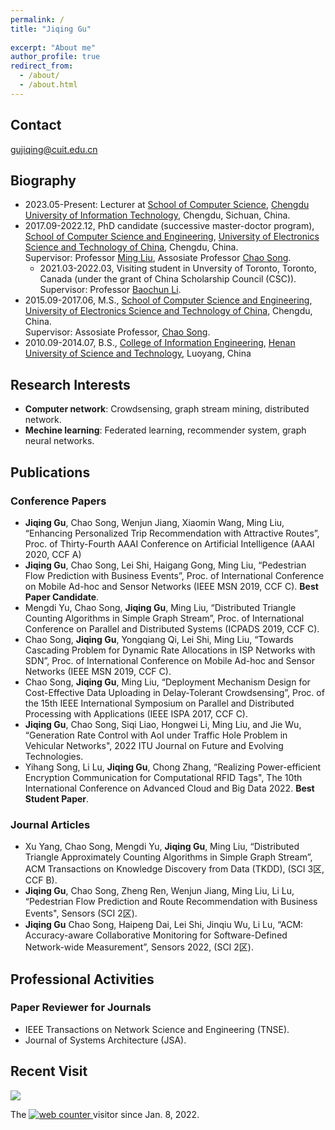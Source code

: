 ```yaml
---
permalink: /
title: "Jiqing Gu"
  
excerpt: "About me"
author_profile: true
redirect_from: 
  - /about/
  - /about.html
---
```



## Contact
gujiqing@cuit.edu.cn

## Biography
- 2023.05-Present: Lecturer at [School of Computer Science](https://jsjxy.cuit.edu.cn/), [Chengdu University of Information Technology](https://www.cuit.edu.cn/), Chengdu, Sichuan, China.
- 2017.09-2022.12, PhD candidate (successive master-doctor program), [School of Computer Science and Engineering](https://www.scse.uestc.edu.cn/), [University of Electronics Science and Technology of China](https://www.uestc.edu.cn/), Chengdu, China.    
Supervisor: Professor [Ming Liu](https://scholar.google.com/citations?user=kpZq6QwAAAAJ&hl=zh-CN), Assosiate Professor [Chao Song](https://yjsjy.uestc.edu.cn/gmis/jcsjgl/dsfc/dsgrjj/11695?yxsh=08).
    - 2021.03-2022.03, Visiting student in Unversity of Toronto, Toronto, Canada (under the grant of China Scholarship Council (CSC)). Supervisor: Professor [Baochun Li](https://iqua.ece.toronto.edu/bli/).
- 2015.09-2017.06, M.S., [School of Computer Science and Engineering](https://www.scse.uestc.edu.cn/), [University of Electronics Science and Technology of China](https://www.uestc.edu.cn/), Chengdu, China.  
Supervisor: Assosiate Professor, [Chao Song](https://yjsjy.uestc.edu.cn/gmis/jcsjgl/dsfc/dsgrjj/11695?yxsh=08).
- 2010.09-2014.07, B.S., [College of Information Engineering](https://dx.haust.edu.cn/), [Henan University of Science and Technology](https://www.haust.edu.cn/), Luoyang, China

## Research Interests
- __Computer network__: Crowdsensing, graph stream mining, distributed network.  
- __Mechine learning__: Federated learning, recommender system, graph neural networks.

## Publications
### Conference Papers
- __Jiqing Gu__, Chao Song, Wenjun Jiang, Xiaomin Wang, Ming Liu, “Enhancing Personalized Trip Recommendation with Attractive Routes”, Proc. of Thirty-Fourth AAAI Conference on Artificial Intelligence (AAAI 2020, CCF A)
- __Jiqing Gu__, Chao Song, Lei Shi, Haigang Gong, Ming Liu, “Pedestrian Flow Prediction with Business Events”, Proc. of International Conference on Mobile Ad-hoc and Sensor Networks (IEEE MSN 2019, CCF C). __Best Paper Candidate__. 
- Mengdi Yu, Chao Song, __Jiqing Gu__, Ming Liu, “Distributed Triangle Counting Algorithms in Simple Graph Stream”, Proc. of International Conference on Parallel and Distributed Systems (ICPADS 2019, CCF C).
- Chao Song, __Jiqing Gu__, Yongqiang Qi, Lei Shi, Ming Liu, “Towards Cascading Problem for Dynamic Rate Allocations in ISP Networks with SDN”, Proc. of International Conference on Mobile Ad-hoc and Sensor Networks (IEEE MSN 2019, CCF C).
- Chao Song, __Jiqing Gu__, Ming Liu, “Deployment Mechanism Design for Cost-Effective Data Uploading in Delay-Tolerant Crowdsensing”, Proc. of the 15th IEEE International Symposium on Parallel and Distributed Processing with Applications (IEEE ISPA 2017, CCF C).
- __Jiqing Gu__, Chao Song, Siqi Liao, Hongwei Li, Ming Liu, and Jie Wu, “Generation Rate Control with AoI under Traffic Hole Problem in Vehicular Networks", 2022 ITU Journal on Future and Evolving Technologies.
- Yihang Song, Li Lu, __Jiqing Gu__, Chong Zhang, “Realizing Power-efficient Encryption Communication for Computational RFID Tags", The 10th International Conference on Advanced Cloud and Big Data 2022. __Best Student Paper__.
### Journal Articles
- Xu Yang, Chao Song, Mengdi Yu, __Jiqing Gu__, Ming Liu, “Distributed Triangle Approximately Counting Algorithms in Simple Graph Stream”, ACM Transactions on Knowledge Discovery from Data (TKDD), (SCI 3区, CCF B).
- __Jiqing Gu__, Chao Song, Zheng Ren, Wenjun Jiang, Ming Liu, Li Lu, “Pedestrian Flow Prediction and Route Recommendation with Business Events", Sensors (SCI 2区).
- __Jiqing Gu__ Chao Song, Haipeng Dai, Lei Shi, Jinqiu Wu, Li Lu, “ACM: Accuracy-aware Collaborative Monitoring for Software-Defined Network-wide Measurement”, Sensors 2022, (SCI 2区).

## Professional Activities
### Paper Reviewer for Journals
- IEEE Transactions on Network Science and Engineering (TNSE).
- Journal of Systems Architecture (JSA).

## Recent Visit

<a href="https://clustrmaps.com/site/1bkry"  title="Visit tracker"><img src="//www.clustrmaps.com/map_v2.png?d=l61t64KeJ2qC20tHGRo80k4lF6CmUlmSQjl6gyDCHWc&cl=ffffff" /></a>
 <br>
<!-- hitwebcounter Code START -->
The <a href="https://www.hitwebcounter.com" target="_blank">
<img src="https://hitwebcounter.com/counter/counter.php?page=7923477&style=0006&nbdigits=5&type=page&initCount=0" title="Free Counter" Alt="web counter"   border="0" /> </a> visitor since Jan. 8, 2022. 
